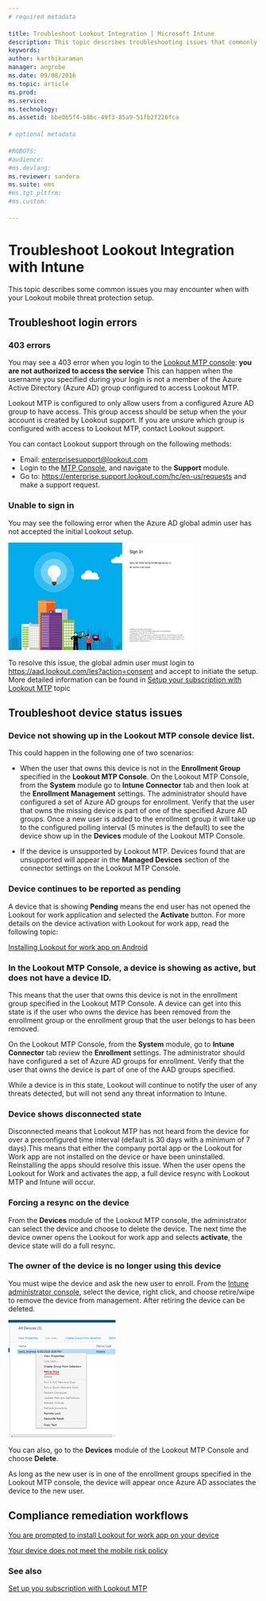 ```yaml
---
# required metadata

title: Troubleshoot Lookout Integration | Microsoft Intune
description: This topic describes troubleshooting issues that commonly occur with Lookout Integration
keywords:
author: karthikaraman
manager: angrobe
ms.date: 09/08/2016
ms.topic: article
ms.prod:
ms.service:
ms.technology:
ms.assetid: bbe0b5f4-b8bc-49f3-85a9-51fb2f226fca

# optional metadata

#ROBOTS:
#audience:
#ms.devlang:
ms.reviewer: sandera
ms.suite: ems
#ms.tgt_pltfrm:
#ms.custom:

---
```


# Troubleshoot Lookout Integration with Intune
This topic describes some common issues you may encounter when with your Lookout mobile threat protection setup.
## Troubleshoot login errors
### 403 errors
You may see a 403 error when you login to the [Lookout MTP console](https://aad.lookout.com):  **you are not authorized to access the service**  This can happen when the username you specified during your login is not a member of the Azure Active Directory (Azure AD) group configured to access Lookout MTP.

Lookout MTP is configured to only allow users from a configured Azure AD group to have access.  This group access should be setup when the your account is created by Lookout support. If you are unsure which group is configured with access to Lookout MTP, contact Lookout support.

You can contact Lookout support through on the following methods:

* Email: enterprisesupport@lookout.com
* Login to the  [MTP  Console](http://aad.lookout.com), and navigate to the **Support** module.
* Go to:  https://enterprise.support.lookout.com/hc/en-us/requests and make a support request.

### Unable to sign in
You may see the following error when the Azure AD global admin user has not accepted the initial Lookout setup.

![screenshot of the Lookout login screen showing sign in error](../media/mtp/lookout-mtp-consent-not-accepted-error.png)

To resolve this issue, the global admin user must login to  https://aad.lookout.com/les?action=consent
and accept to initiate the setup. More detailed information can be found in  [Setup your subscription with Lookout MTP](set-up-your-subscription-with-lookout-mtp.md) topic

## Troubleshoot device status issues

### Device not showing up in the Lookout MTP console device list.

This could happen in the following one of two scenarios:
* When the user that owns this device is not in the **Enrollment Group** specified in the **Lookout MTP Console**.   On the Lookout MTP Console, from the **System** module go to **Intune Connector** tab and then look at the **Enrollment Management**  settings.  The administrator should have configured a set of Azure AD groups for enrollment.  Verify that the user that owns the missing device is part of one of the specified Azure AD groups.  Once a new user is added to the enrollment group it will take up to the configured polling interval (5 minutes is the default) to see the device show up in the **Devices** module of the Lookout MTP Console.

* If the device is unsupported by Lookout MTP.  Devices found that are unsupported will appear in the **Managed Devices** section of the connector settings on the Lookout MTP Console.

### Device continues to be reported as **pending**

A device that is showing  **Pending**  means the end user has not opened the Lookout for work application and selected the  **Activate** button. For more details on the device activation with Lookout for work app, read the following topic:

[Installing Lookout for work app on Android](http://docs.microsoft.com/intune/enduser/you-are-prompted-to-install-lookout-for-work-android)

### In the Lookout MTP Console, a device is showing as active, but does not have a device ID.  
This means that the user that owns this device is not in the enrollment group specified in the Lookout MTP Console.   A device can get into this state is if the user who owns the device has been removed from the enrollment group or the enrollment group that the user belongs to has been removed.

On the Lookout MTP Console, from the **System** module, go to **Intune Connector** tab review the **Enrollment** settings.  The administrator should have configured a set of Azure AD groups for enrollment.  Verify that the user that owns the device is part of one of the AAD groups specified.  

While a device is in this state, Lookout will continue to notify the user of any threats detected, but will not send any threat information to Intune.

### Device shows disconnected state

Disconnected means that Lookout MTP has not heard from the device for over a preconfigured time interval (default is 30 days with a minimum of 7 days).This means that either the company portal app or the Lookout for Work app are not installed on the device or have been uninstalled. Reinstalling the apps should resolve this issue. When the user opens the Lookout for Work and activates the app, a full device resync with Lookout MTP and Intune will occur.    

### Forcing a resync on the device
From the **Devices** module of the Lookout MTP console, the administrator can select the device and choose to delete the device.   The next time the device owner opens the Lookout for work app and selects **activate**, the device state will do a full resync.

### The owner of the device is no longer using this device
You must wipe the device and ask the new user to enroll.  From the [Intune administrator console](https://manage.microsoft.com), select the device, right click, and choose retire/wipe to remove the device from management. After retiring the device can be deleted.

![screenshot of the device module in the Intune admin console with the retire/wipe option displayed](../media/mtp/mtp-retire-device-intune-console.png)

You can also, go to the **Devices** module of the Lookout MTP Console and choose **Delete**.  

As long as the new user is in one of the  enrollment groups specified in the Lookout MTP console, the device will appear once Azure AD associates the device to the new user.

## Compliance remediation workflows
[You are prompted to install Lookout for work app on your device]( http://docs.microsoft.com/intune/enduser/you-are-prompted-to-install-lookout-for-work-android)

[Your device does not meet the mobile risk policy](http://docs.microsoft.com/intune/enduser/your-device-does-not-meet-the-mobile-risk-policy-android)


### See also
[Set up you subscription with Lookout MTP](set-up-your-subscription-with-lookout-mtp.md)
